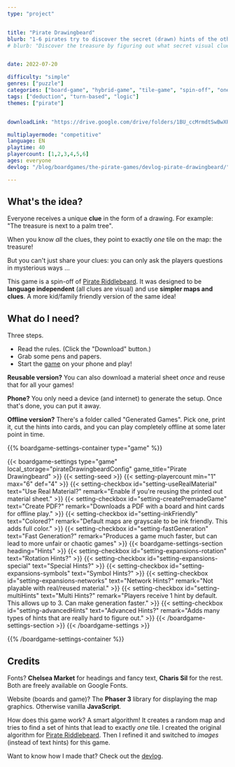 ```yaml
---
type: "project"


title: "Pirate Drawingbeard"
blurb: "1-6 pirates try to discover the secret (drawn) hints of the other players, to find the treasure before the others"
# blurb: "Discover the treasure by figuring out what secret visual clues the other players are holding!"


date: 2022-07-20

difficulty: "simple"
genres: ["puzzle"]
categories: ["board-game", "hybrid-game", "tile-game", "spin-off", "one-paper-game"]
tags: ["deduction", "turn-based", "logic"]
themes: ["pirate"]


downloadLink: "https://drive.google.com/drive/folders/1BU_ccMrmdtSwBwXPqsV8sVUkaZR1Jdjp"

multiplayermode: "competitive"
language: EN
playtime: 40
playercount: [1,2,3,4,5,6]
ages: everyone
devlog: "/blog/boardgames/the-pirate-games/devlog-pirate-drawingbeard/"

---
```





<!-- Introduction + explanation text -->
## What's the idea?

Everyone receives a unique **clue** in the form of a drawing. For example: "The treasure is next to a palm tree".

When you know _all_ the clues, they point to exactly _one_ tile on the map: the treasure!

But you can't just share your clues: you can only ask the players questions in mysterious ways ...

This game is a spin-off of [Pirate Riddlebeard](https://pandaqi.com/pirate-riddlebeard). It was designed to be **language independent** (all clues are visual) and use **simpler maps and clues**. A more kid/family friendly version of the same idea!


## What do I need?

Three steps.
* Read the rules. (Click the "Download" button.)
* Grab some pens and papers.
* Start the [game](#game) on your phone and play!

**Reusable version?** You can also download a material sheet _once_ and reuse that for all your games!

**Phone?** You only need a device (and internet) to generate the setup. Once that's done, you can put it away.

**Offline version?** There's a folder called "Generated Games". Pick one, print it, cut the hints into cards, and you can play completely offline at some later point in time.


{{% boardgame-settings-container type="game" %}}

{{< boardgame-settings type="game" local_storage="pirateDrawingbeardConfig" game_title="Pirate Drawingbeard" >}}
  {{< setting-seed >}}
  {{< setting-playercount min="1" max="6" def="4" >}}
  {{< setting-checkbox id="setting-useRealMaterial" text="Use Real Material?" remark="Enable if you're reusing the printed out material sheet." >}}
  {{< setting-checkbox id="setting-createPremadeGame" text="Create PDF?" remark="Downloads a PDF with a board and hint cards for offline play." >}}
  {{< setting-checkbox id="setting-inkFriendly" text="Colored?" remark="Default maps are grayscale to be ink friendly. This adds full color." >}}
  {{< setting-checkbox id="setting-fastGeneration" text="Fast Generation?" remark="Produces a game much faster, but can lead to more unfair or chaotic games" >}}
  {{< boardgame-settings-section heading="Hints" >}}
    {{< setting-checkbox id="setting-expansions-rotation" text="Rotation Hints?" >}}
    {{< setting-checkbox id="setting-expansions-special" text="Special Hints?" >}}
    {{< setting-checkbox id="setting-expansions-symbols" text="Symbol Hints?" >}}
    {{< setting-checkbox id="setting-expansions-networks" text="Network Hints?" remark="Not playable with real/reused material." >}}
    {{< setting-checkbox id="setting-multiHints" text="Multi Hints?" remark="Players receive 1 hint by default. This allows up to 3. Can make generation faster." >}}
    {{< setting-checkbox id="setting-advancedHints" text="Advanced Hints?" remark="Adds many types of hints that are really hard to figure out." >}}
  {{< /boardgame-settings-section >}}
{{< /boardgame-settings >}}

{{% /boardgame-settings-container %}}


## Credits

Fonts? **Chelsea Market** for headings and fancy text, **Charis Sil** for the rest. Both are freely available on Google Fonts.

Website (boards and game)? The **Phaser 3** library for displaying the map graphics. Otherwise vanilla **JavaScript**.

How does this game work? A smart algorithm! It creates a random map and tries to find a set of hints that lead to exactly _one_ tile. I created the original algorithm for [Pirate Riddlebeard](https://pandaqi.com/pirate-riddlebeard). Then I refined it and switched to _images_ (instead of text hints) for this game.

Want to know how I made that? Check out the [devlog](/blog/boardgames/the-pirate-games/devlog-pirate-drawingbeard).

